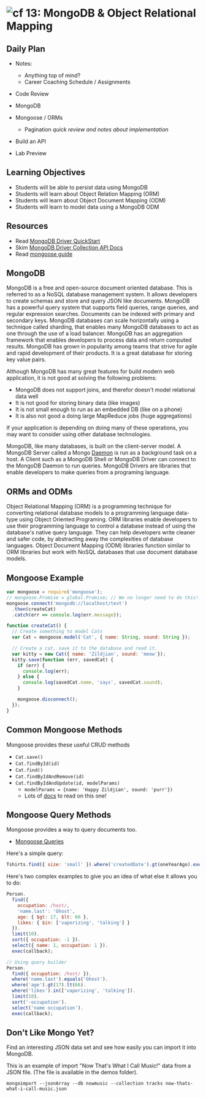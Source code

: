 ![cf](http://i.imgur.com/7v5ASc8.png) 13: MongoDB & Object Relational Mapping
===

## Daily Plan
- Notes:
    - Anything top of mind?
    - Career Coaching Schedule / Assignments

- Code Review
- MongoDB
- Mongoose / ORMs
    - Pagination _quick review and notes about implementation_
- Build an API
- Lab Preview


## Learning Objectives
* Students will be able to persist data using MongoDB
* Students will learn about Object Relation Mapping (ORM)
* Students will learn about Object Document Mapping (ODM)
* Students will learn to model data using a MongoDB ODM

## Resources
* Read [MongoDB Driver QuickStart](http://mongodb.github.io/node-mongodb-native/2.2/quick-start/quick-start/)
* Skim [MongoDB Driver Collection API Docs](http://mongodb.github.io/node-mongodb-native/2.2/api/Collection.html)
* Read [mongoose guide](http://mongoosejs.com/docs/guide.html)


## MongoDB
MongoDB is a free and open-source document oriented database. This is referred to as a NoSQL database management system. It allows developers to create schemas and store and query JSON like documents. MongoDB has a powerful query system that supports field queries, range queries, and regular expression searches. Documents can be indexed with primary and secondary keys. MongoDB databases can scale horizontally using a technique called sharding, that enables many MongoDB databases to act as one through the use of a load balancer. MongoDB has an aggregation framework that enables developers to process data and return computed results. MongoDB has grown in popularity among teams that strive for agile and rapid development of their products. It is a great database for storing key value pairs.

Although MongoDB has many great features for build modern web application, it is not good at solving the following problems:

 - MongoDB does not support joins, and therefor doesn't model relational data well
 - It is not good for storing binary data (like images)
 - It is not small enough to run as an embedded DB (like on a phone)
 - It is also not good a doing large MapReduce jobs (huge aggregations)

 If your application is depending on doing many of these operations, you may want to consider using other database technologies.

MongoDB, like many databases, is built on the client-server model. A MongoDB Server called a Mongo [Daemon](https://en.wikipedia.org/wiki/Daemon_(computing)) is run as a background task on a host. A Client such as a MongoDB Shell or MongoDB Driver can connect to the MongoDB Daemon to run queries. MongoDB Drivers are libraries that enable developers to make queries from a programing language.


## ORMs and ODMs
Object Relational Mapping (ORM) is a programming technique for converting relational database models to a programming language data-type using Object Oriented Programing. ORM libraries enable developers to use their programming language to control a database instead of using the database's native query language. They can help developers write cleaner and safer code, by abstracting away the complexities of database languages. Object Document Mapping (ODM) libraries function similar to ORM libraries but work with NoSQL databases that use document database models.

## Mongoose Example
```js
var mongoose = require('mongoose');
// mongoose.Promise = global.Promise; // We no longer need to do this!!
mongoose.connect('mongodb://localhost/test')
  .then(createCat)
  .catch(err => console.log(err.message));

function createCat() {
  // Create something to model Cats
  var Cat = mongoose.model('Cat', { name: String, sound: String });

  // Create a cat, save it to the database and read it.
  var kitty = new Cat({ name: 'Zildjian', sound: 'meow'});
  kitty.save(function (err, savedCat) {
    if (err) {
      console.log(err);
    } else {
      console.log(savedCat.name, 'says', savedCat.sound);
    }

    mongoose.disconnect();
  });
}
```

## Common Mongoose Methods
Mongoose provides these useful CRUD methods

* `Cat.save()`
* `Cat.findById(id)`
* `Cat.find()`
* `Cat.findByIdAndRemove(id)`
* `Cat.findByIdAndUpdate(id, modelParams)`
  * `modelParams = {name: 'Happy Zildjian', sound: 'purr'})`
  * Lots of [docs](http://mongoosejs.com/docs/api.html#model_Model.findByIdAndUpdate)
    to read on this one!

## Mongoose Query Methods
Mongoose provides a way to query documents too.

* [Mongoose Queries](http://mongoosejs.com/docs/queries.html)

Here's a simple query:

```js
Tshirts.find({ size: 'small' }).where('createdDate').gt(oneYearAgo).exec(callback);
```

Here's two complex examples to give you an idea of what else it allows you to do:

```js
Person.
  find({
    occupation: /host/,
    'name.last': 'Ghost',
    age: { $gt: 17, $lt: 66 },
    likes: { $in: ['vaporizing', 'talking'] }
  }).
  limit(10).
  sort({ occupation: -1 }).
  select({ name: 1, occupation: 1 }).
  exec(callback);

// Using query builder
Person.
  find({ occupation: /host/ }).
  where('name.last').equals('Ghost').
  where('age').gt(17).lt(66).
  where('likes').in(['vaporizing', 'talking']).
  limit(10).
  sort('-occupation').
  select('name occupation').
  exec(callback);
```

## Don't Like Mongo Yet?
Find an interesting JSON data set and see how easily you can import it into
MongoDB.

This is an example of import "Now That's What I Call Music!" data from a JSON
file. (The file is available in the demos folder).

```
mongoimport --jsonArray --db nowmusic --collection tracks now-thats-what-i-call-music.json
```
